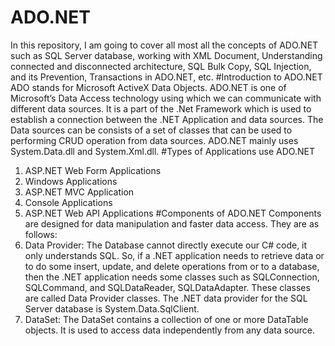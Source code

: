 # ADO.NET
In this repository, I am going to cover all most all the concepts of ADO.NET such as SQL Server database, working with XML Document, Understanding connected and disconnected architecture, SQL Bulk Copy, SQL Injection, and its Prevention, Transactions in ADO.NET, etc.
#Introduction to ADO.NET
ADO stands for Microsoft ActiveX Data Objects. ADO.NET is one of Microsoft’s Data Access technology using which we can communicate with different data sources. It is a part of the .Net Framework which is used to establish a connection between the .NET Application and data sources. The Data sources can be consists of a set of classes that can be used to performing CRUD operation from data sources. ADO.NET mainly uses System.Data.dll and System.Xml.dll.
#Types of Applications use ADO.NET
1.	ASP.NET Web Form Applications
2.	Windows Applications
3.	ASP.NET MVC Application
4.	Console Applications
5.	ASP.NET Web API Applications
#Components of ADO.NET
Components are designed for data manipulation and faster data access. They are as follows:
1.	Data Provider: The Database cannot directly execute our C# code, it only understands SQL. So, if a .NET application needs to retrieve data or to do some insert, update, and delete operations from or to a database, then the .NET application needs some classes such as SQLConnection, SQLCommand, and SQLDataReader, SQLDataAdapter. These classes are called Data Provider classes. The .NET data provider for the SQL Server database is System.Data.SqlClient.
2.	DataSet: The DataSet contains a collection of one or more DataTable objects. It is used to access data independently from any data source.
